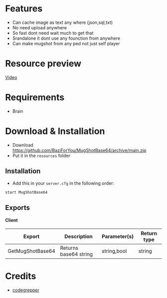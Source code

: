 # Features
- Can cache image as text any where (json,sql,txt)
- No need upload anywhere
- So fast dont need wait much to get that
- Srandalone it dont use any founction from anywhere
- Can make mugshot from any ped not just self player

# Resource preview
[Video](https://streamable.com/)

# Requirements
- Brain

# Download & Installation

- Download https://github.com/BaziForYou/MugShotBase64/archive/main.zip
- Put it in the `resources` folder 

## Installation	
- Add this in your `server.cfg` in the following order:
```bash
start MugShotBase64
```

## Exports	
#### Client

| Export                         | Description                               | Parameter(s)  | Return type          |
|--------------------------------|-------------------------------------------|---------------|----------------------|
| GetMugShotBase64               | Returns base64 string                     | string,bool   | string               |



# Credits
- [codegrepper](https://www.codegrepper.com/code-examples/javascript/convert+image+to+base64+using+javascript)
